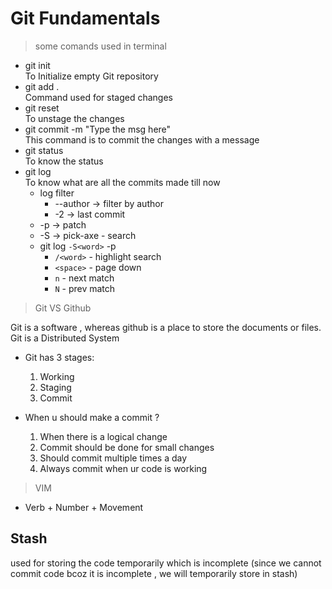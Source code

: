 # Git Fundamentals

> some comands used in terminal

- git init  
  To Initialize empty Git repository
- git add .  
  Command used for staged changes
- git reset  
  To unstage the changes
- git commit -m "Type the msg here"  
  This command is to commit the changes with a message
- git status  
  To know the status
- git log  
  To know what are all the commits made till now
  - log filter
    - --author -> filter by author
    - -2 -> last commit
  - -p -> patch
  - -S -> pick-axe - search
  - git log `-S<word>` -p
    - `/<word>` - highlight search
    - `<space>` - page down
    - `n` - next match
    - `N` - prev match

> Git VS Github

Git is a software , whereas github is a place to store the documents or files.  
Git is a Distributed System

- Git has 3 stages:

  1. Working
  2. Staging
  3. Commit

- When u should make a commit ?

  1. When there is a logical change
  2. Commit should be done for small changes
  3. Should commit multiple times a day
  4. Always commit when ur code is working

> VIM

- Verb + Number + Movement

## Stash

used for storing the code temporarily which is incomplete (since we cannot commit code bcoz it is incomplete , we will temporarily store in stash)
